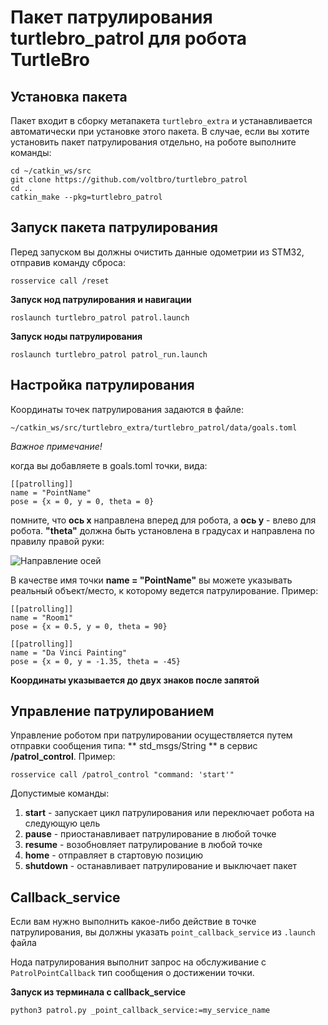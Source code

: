 # Пакет патрулирования turtlebro_patrol для робота TurtleBro


## Установка пакета

Пакет входит в сборку метапакета `turtlebro_extra` и устанавливается автоматически при установке этого пакета. В случае, если вы хотите установить пакет патрулирования отдельно, на роботе выполните команды:

```
cd ~/catkin_ws/src
git clone https://github.com/voltbro/turtlebro_patrol
cd ..
catkin_make --pkg=turtlebro_patrol
```

## Запуск пакета патрулирования

Перед запуском вы должны очистить данные одометрии из STM32, отправив команду сброса:

```
rosservice call /reset
```

__Запуск нод патрулирования и навигации__

```
roslaunch turtlebro_patrol patrol.launch
```

__Запуск ноды патрулирования__

```
roslaunch turtlebro_patrol patrol_run.launch
```

## Настройка патрулирования

Координаты точек патрулирования задаются в файле:

```
~/catkin_ws/src/turtlebro_extra/turtlebro_patrol/data/goals.toml
```

_Важное примечание!_ 

когда вы добавляете в goals.toml точки, вида:

```
[[patrolling]]
name = "PointName"
pose = {x = 0, y = 0, theta = 0}
```

помните, что **ось x** направлена вперед для робота, а **ось y** - влево для робота. 
**"theta"** должна быть установлена в градусах и направлена по правилу правой руки:


![Направление осей](https://user-images.githubusercontent.com/57194638/201637592-358a0765-1cf6-474c-a713-78d55bb93c07.jpg)

В качестве имя точки **name = "PointName"** вы можете указывать реальный объект/место, к которому ведется патрулирование. Пример:

```
[[patrolling]]
name = "Room1"
pose = {x = 0.5, y = 0, theta = 90}

[[patrolling]]
name = "Da Vinci Painting"
pose = {x = 0, y = -1.35, theta = -45}
```

**Координаты указывается до двух знаков после запятой**

## Управление патрулированием

Управление роботом при патрулировании осуществляется путем отправки сообщения типа: ** std_msgs/String ** в сервис **/patrol_control**. Пример:

```
rosservice call /patrol_control "command: 'start'" 
```

Допустимые команды:
1. **start** - запускает цикл патрулирования или переключает робота на следующую цель
2. **pause** - приостанавливает патрулирование в любой точке
3. **resume** - возобновляет патрулирование в любой точке
4. **home** - отправляет в стартовую позицию
5. **shutdown** - останавливает патрулирование и выключает пакет


## Callback_service

Если вам нужно выполнить какое-либо действие в точке патрулирования, вы должны указать ```point_callback_service``` из ```.launch``` файла

Нода патрулирования выполнит запрос на обслуживание с ```PatrolPointCallback``` тип сообщения о достижении точки.

__Запуск из терминала с callback_service__ 
```
python3 patrol.py _point_callback_service:=my_service_name
```
